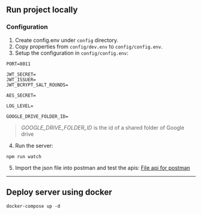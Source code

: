 ## Run project locally

### Configuration

1. Create config.env under `config` directory.
2. Copy properties from `config/dev.env` to `config/config.env`.
3. Setup the configuration in `config/config.env`:

```
PORT=8011

JWT_SECRET=
JWT_ISSUER=
JWT_BCRYPT_SALT_ROUNDS=

AES_SECRET=

LOG_LEVEL=

GOOGLE_DRIVE_FOLDER_ID=
```

> _GOOGLE_DRIVE_FOLDER_ID_ is the id of a shared folder of Google drive

4. Run the server:

```
npm run watch
```

5. Import the json file into postman and test the apis: [File api for postman](https://drive.google.com/uc?id=1JqTaG8u_96ltS72y5n3jLRht3N-h1hyN)

---

## Deploy server using docker

```
docker-compose up -d
```
